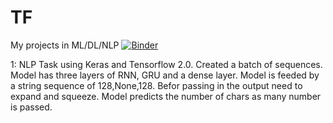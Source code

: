 # TF
My projects in ML/DL/NLP
[![Binder](https://mybinder.org/badge_logo.svg)](https://mybinder.org/v2/gh/nitishast/TF/master)

1: NLP Task using Keras and Tensorflow 2.0. 
  Created a batch of sequences. Model has three layers of RNN, GRU and a dense layer. Model is feeded by a string sequence of 128,None,128. Befor passing in the output need to expand and squeeze. Model predicts the number of chars as many number is passed.
